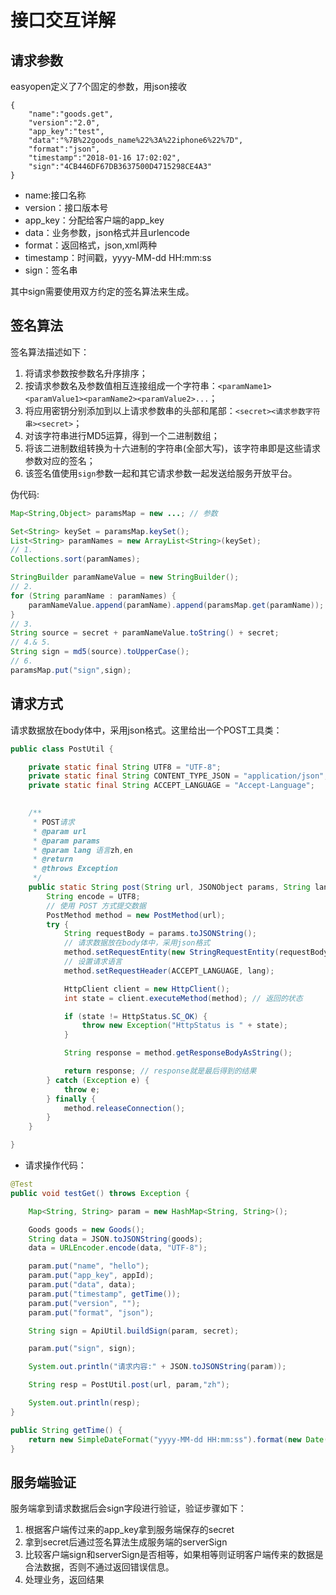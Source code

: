 # 接口交互详解

## 请求参数

easyopen定义了7个固定的参数，用json接收

```
{
	"name":"goods.get",
	"version":"2.0",
	"app_key":"test",
	"data":"%7B%22goods_name%22%3A%22iphone6%22%7D",	
	"format":"json",	
	"timestamp":"2018-01-16 17:02:02",
	"sign":"4CB446DF67DB3637500D4715298CE4A3"
}
```

- name:接口名称
- version：接口版本号
- app_key：分配给客户端的app_key
- data：业务参数，json格式并且urlencode
- format：返回格式，json,xml两种
- timestamp：时间戳，yyyy-MM-dd HH:mm:ss
- sign：签名串

其中sign需要使用双方约定的签名算法来生成。

## 签名算法

签名算法描述如下：

1. 将请求参数按参数名升序排序；
2. 按请求参数名及参数值相互连接组成一个字符串：`<paramName1><paramValue1><paramName2><paramValue2>...`；
3. 将应用密钥分别添加到以上请求参数串的头部和尾部：`<secret><请求参数字符串><secret>`；
4. 对该字符串进行MD5运算，得到一个二进制数组；
5. 将该二进制数组转换为十六进制的字符串(全部大写)，该字符串即是这些请求参数对应的签名；
6. 该签名值使用`sign`参数一起和其它请求参数一起发送给服务开放平台。

伪代码:
```java
Map<String,Object> paramsMap = new ...; // 参数

Set<String> keySet = paramsMap.keySet();
List<String> paramNames = new ArrayList<String>(keySet);
// 1. 
Collections.sort(paramNames);

StringBuilder paramNameValue = new StringBuilder();
// 2. 
for (String paramName : paramNames) {
    paramNameValue.append(paramName).append(paramsMap.get(paramName));
}
// 3.
String source = secret + paramNameValue.toString() + secret;
// 4.& 5.
String sign = md5(source).toUpperCase();
// 6. 
paramsMap.put("sign",sign);

```

## 请求方式

请求数据放在body体中，采用json格式。这里给出一个POST工具类：

```java
public class PostUtil {

    private static final String UTF8 = "UTF-8";
    private static final String CONTENT_TYPE_JSON = "application/json";
    private static final String ACCEPT_LANGUAGE = "Accept-Language";

    
    /**
     * POST请求
     * @param url
     * @param params
     * @param lang 语言zh,en
     * @return
     * @throws Exception
     */
    public static String post(String url, JSONObject params, String lang) throws Exception {
        String encode = UTF8;
        // 使用 POST 方式提交数据
        PostMethod method = new PostMethod(url);
        try {
            String requestBody = params.toJSONString();
            // 请求数据放在body体中，采用json格式
            method.setRequestEntity(new StringRequestEntity(requestBody, CONTENT_TYPE_JSON, encode));
            // 设置请求语言
            method.setRequestHeader(ACCEPT_LANGUAGE, lang);

            HttpClient client = new HttpClient();
            int state = client.executeMethod(method); // 返回的状态

            if (state != HttpStatus.SC_OK) {
                throw new Exception("HttpStatus is " + state);
            }

            String response = method.getResponseBodyAsString();

            return response; // response就是最后得到的结果
        } catch (Exception e) {
            throw e;
        } finally {
            method.releaseConnection();
        }
    }

}
```

- 请求操作代码：

```java
@Test
public void testGet() throws Exception {

    Map<String, String> param = new HashMap<String, String>();

    Goods goods = new Goods();
    String data = JSON.toJSONString(goods);
    data = URLEncoder.encode(data, "UTF-8");

    param.put("name", "hello");
    param.put("app_key", appId);
    param.put("data", data);
    param.put("timestamp", getTime());
    param.put("version", "");
    param.put("format", "json");

    String sign = ApiUtil.buildSign(param, secret);

    param.put("sign", sign);

    System.out.println("请求内容:" + JSON.toJSONString(param));

    String resp = PostUtil.post(url, param,"zh");

    System.out.println(resp);
}

public String getTime() {
    return new SimpleDateFormat("yyyy-MM-dd HH:mm:ss").format(new Date());
}
```


## 服务端验证

服务端拿到请求数据后会sign字段进行验证，验证步骤如下：

1. 根据客户端传过来的app_key拿到服务端保存的secret
2. 拿到secret后通过签名算法生成服务端的serverSign
3. 比较客户端sign和serverSign是否相等，如果相等则证明客户端传来的数据是合法数据，否则不通过返回错误信息。
4. 处理业务，返回结果